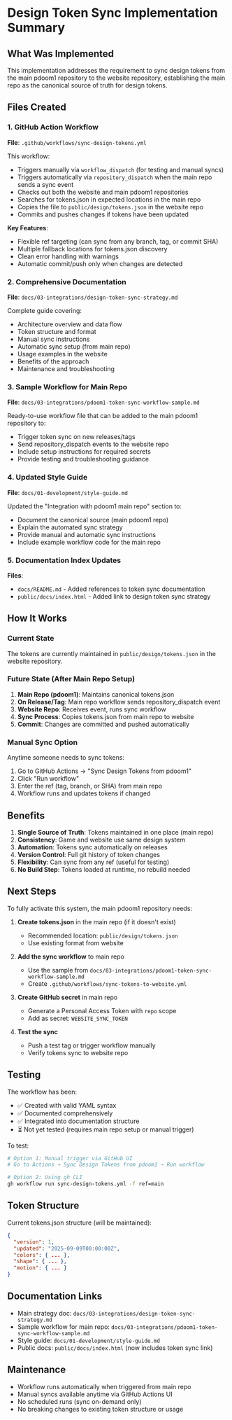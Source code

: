 # Design Token Sync Implementation Summary

## What Was Implemented

This implementation addresses the requirement to sync design tokens from the main pdoom1 repository to the website repository, establishing the main repo as the canonical source of truth for design tokens.

## Files Created

### 1. GitHub Action Workflow
**File**: `.github/workflows/sync-design-tokens.yml`

This workflow:
- Triggers manually via `workflow_dispatch` (for testing and manual syncs)
- Triggers automatically via `repository_dispatch` when the main repo sends a sync event
- Checks out both the website and main pdoom1 repositories
- Searches for tokens.json in expected locations in the main repo
- Copies the file to `public/design/tokens.json` in the website repo
- Commits and pushes changes if tokens have been updated

**Key Features**:
- Flexible ref targeting (can sync from any branch, tag, or commit SHA)
- Multiple fallback locations for tokens.json discovery
- Clean error handling with warnings
- Automatic commit/push only when changes are detected

### 2. Comprehensive Documentation
**File**: `docs/03-integrations/design-token-sync-strategy.md`

Complete guide covering:
- Architecture overview and data flow
- Token structure and format
- Manual sync instructions
- Automatic sync setup (from main repo)
- Usage examples in the website
- Benefits of the approach
- Maintenance and troubleshooting

### 3. Sample Workflow for Main Repo
**File**: `docs/03-integrations/pdoom1-token-sync-workflow-sample.md`

Ready-to-use workflow file that can be added to the main pdoom1 repository to:
- Trigger token sync on new releases/tags
- Send repository_dispatch events to the website repo
- Include setup instructions for required secrets
- Provide testing and troubleshooting guidance

### 4. Updated Style Guide
**File**: `docs/01-development/style-guide.md`

Updated the "Integration with pdoom1 main repo" section to:
- Document the canonical source (main pdoom1 repo)
- Explain the automated sync strategy
- Provide manual and automatic sync instructions
- Include example workflow code for the main repo

### 5. Documentation Index Updates
**Files**: 
- `docs/README.md` - Added references to token sync documentation
- `public/docs/index.html` - Added link to design token sync strategy

## How It Works

### Current State
The tokens are currently maintained in `public/design/tokens.json` in the website repository.

### Future State (After Main Repo Setup)
1. **Main Repo (pdoom1)**: Maintains canonical tokens.json
2. **On Release/Tag**: Main repo workflow sends repository_dispatch event
3. **Website Repo**: Receives event, runs sync workflow
4. **Sync Process**: Copies tokens.json from main repo to website
5. **Commit**: Changes are committed and pushed automatically

### Manual Sync Option
Anytime someone needs to sync tokens:
1. Go to GitHub Actions → "Sync Design Tokens from pdoom1"
2. Click "Run workflow"
3. Enter the ref (tag, branch, or SHA) from main repo
4. Workflow runs and updates tokens if changed

## Benefits

1. **Single Source of Truth**: Tokens maintained in one place (main repo)
2. **Consistency**: Game and website use same design system
3. **Automation**: Tokens sync automatically on releases
4. **Version Control**: Full git history of token changes
5. **Flexibility**: Can sync from any ref (useful for testing)
6. **No Build Step**: Tokens loaded at runtime, no rebuild needed

## Next Steps

To fully activate this system, the main pdoom1 repository needs:

1. **Create tokens.json** in the main repo (if it doesn't exist)
   - Recommended location: `public/design/tokens.json`
   - Use existing format from website

2. **Add the sync workflow** to main repo
   - Use the sample from `docs/03-integrations/pdoom1-token-sync-workflow-sample.md`
   - Create `.github/workflows/sync-tokens-to-website.yml`

3. **Create GitHub secret** in main repo
   - Generate a Personal Access Token with `repo` scope
   - Add as secret: `WEBSITE_SYNC_TOKEN`

4. **Test the sync**
   - Push a test tag or trigger workflow manually
   - Verify tokens sync to website repo

## Testing

The workflow has been:
- ✅ Created with valid YAML syntax
- ✅ Documented comprehensively
- ✅ Integrated into documentation structure
- ⏳ Not yet tested (requires main repo setup or manual trigger)

To test:
```bash
# Option 1: Manual trigger via GitHub UI
# Go to Actions → Sync Design Tokens from pdoom1 → Run workflow

# Option 2: Using gh CLI
gh workflow run sync-design-tokens.yml -f ref=main
```

## Token Structure

Current tokens.json structure (will be maintained):
```json
{
  "version": 1,
  "updated": "2025-09-09T00:00:00Z",
  "colors": { ... },
  "shape": { ... },
  "motion": { ... }
}
```

## Documentation Links

- Main strategy doc: `docs/03-integrations/design-token-sync-strategy.md`
- Sample workflow for main repo: `docs/03-integrations/pdoom1-token-sync-workflow-sample.md`
- Style guide: `docs/01-development/style-guide.md`
- Public docs: `public/docs/index.html` (now includes token sync link)

## Maintenance

- Workflow runs automatically when triggered from main repo
- Manual syncs available anytime via GitHub Actions UI
- No scheduled runs (sync on-demand only)
- No breaking changes to existing token structure or usage
